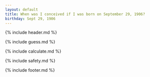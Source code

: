 ```yaml
---
layout: default
title: When was I conceived if I was born on September 29, 1906?
birthday: Sept 29, 1906
---
```


{% include header.md %}

{% include guess.md %}

{% include calculate.md %}

{% include safety.md %}

{% include footer.md %}



